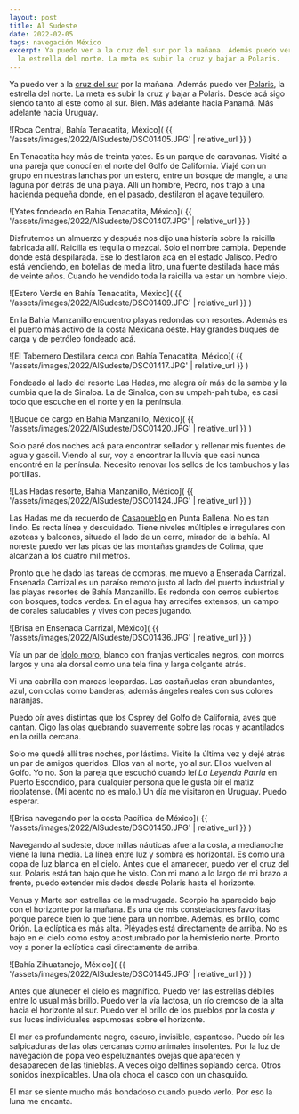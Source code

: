 ```yaml
---
layout: post
title: Al Sudeste
date: 2022-02-05
tags: navegación México
excerpt: Ya puedo ver a la cruz del sur por la mañana. Además puedo ver la estrella Polar,
  la estrella del norte. La meta es subir la cruz y bajar a Polaris.
---
```


Ya puedo ver a la [cruz del sur][Crux] por la mañana. Además puedo ver
[Polaris][Polaris], la estrella del norte. La meta es subir la cruz y bajar a
Polaris. Desde acá sigo siendo tanto al este como al sur. Bien. Más adelante
hacia Panamá.  Más adelante hacia Uruguay.

![Roca Central, Bahía Tenacatita, México](
  {{ '/assets/images/2022/AlSudeste/DSC01405.JPG' | relative_url }}
)

En Tenacatita hay más de treinta yates. Es un parque de caravanas.  Visité
a una pareja que conocí en el norte del Golfo de California.  Viajé con un
grupo en nuestras lanchas por un estero, entre un bosque de mangle, a una
laguna por detrás de una playa. Allí un hombre, Pedro, nos trajo a una hacienda
pequeña donde, en el pasado, destilaron el agave tequilero.

![Yates fondeado en Bahía Tenacatita, México](
  {{ '/assets/images/2022/AlSudeste/DSC01407.JPG' | relative_url }}
)

Disfrutemos un almuerzo y después nos dijo una historia sobre la raicilla
fabricada allí. Raicilla es tequila o mezcal. Solo el nombre cambia. Depende
donde está despilarada. Ese lo destilaron acá en el estado Jalisco.
Pedro está vendiendo, en botellas de media litro, una fuente destilada hace más
de veinte años. Cuando he vendido toda la raicilla va estar un hombre viejo.

![Estero Verde en Bahía Tenacatita, México](
  {{ '/assets/images/2022/AlSudeste/DSC01409.JPG' | relative_url }}
)

En la Bahía Manzanillo encuentro playas redondas con resortes. Además es el
puerto más activo de la costa Mexicana oeste. Hay grandes buques de carga y de
petróleo fondeado acá.

![El Tabernero Destilara cerca con Bahía Tenacatita, México](
  {{ '/assets/images/2022/AlSudeste/DSC01417.JPG' | relative_url }}
)

Fondeado al lado del resorte Las Hadas, me alegra oír más de la samba y la
cumbia que la de Sinaloa. La de Sinaloa, con su umpah-pah tuba, es casi todo
que escuche en el norte y en la península.

![Buque de cargo en Bahía Manzanillo, México](
  {{ '/assets/images/2022/AlSudeste/DSC01420.JPG' | relative_url }}
)

Solo paré dos noches acá para encontrar sellador y rellenar mis fuentes de
agua y gasoil. Viendo al sur, voy a encontrar la lluvia que casi nunca encontré
en la península. Necesito renovar los sellos de los tambuchos y las portillas.

![Las Hadas resorte, Bahía Manzanillo, México](
  {{ '/assets/images/2022/AlSudeste/DSC01424.JPG' | relative_url }}
)

Las Hadas me da recuerdo de [Casapueblo][Casapueblo] en Punta Ballena. No es
tan lindo.  Es recta línea y descuidado. Tiene niveles múltiples e irregulares
con azoteas y
balcones, situado al lado de un cerro, mirador de la bahía.  Al noreste puedo
ver las picas de las montañas grandes de Colima, que alcanzan a los cuatro mil
metros.

Pronto que he dado las tareas de compras, me muevo a Ensenada Carrizal.
Ensenada Carrizal es un paraíso remoto justo al lado del puerto industrial y
las playas resortes de Bahía Manzanillo. Es redonda con cerros cubiertos con
bosques, todos verdes. En el agua hay arrecifes extensos, un campo de corales
saludables y vives con peces jugando.

![Brisa en Ensenada Carrizal, México](
  {{ '/assets/images/2022/AlSudeste/DSC01436.JPG' | relative_url }}
)

Vía un par de [ídolo moro][ídolo], blanco con franjas verticales negros, con morros
largos y una ala dorsal como una tela fina y larga colgante atrás.

Vi una cabrilla con marcas leopardas. Las castañuelas eran abundantes, azul,
con colas como banderas; además ángeles reales con sus colores naranjas.

Puedo oír aves distintas que los Osprey del Golfo de California, aves que
cantan.  Oigo las olas quebrando suavemente sobre las rocas y acantilados en la
orilla cercana.

Solo me quedé allí tres noches, por lástima. Visité la última vez y
dejé atrás un par de amigos queridos.
Ellos van al norte, yo al sur. Ellos vuelven al Golfo. Yo no. Son la
pareja que escuchó cuando leí _La Leyenda Patria_ en Puerto Escondido, para
cualquier persona que le gusta oír el matiz rioplatense. (Mi acento no es malo.)
Un día me visitaron en Uruguay. Puedo esperar.

![Brisa navegando por la costa Pacífica de México](
  {{ '/assets/images/2022/AlSudeste/DSC01450.JPG' | relative_url }}
)

Navegando al sudeste, doce millas náuticas afuera la costa, a medianoche viene
la luna media. La línea entre luz y sombra es horizontal. Es como una copa
de luz blanca en el cielo.  Antes que el amanecer, puedo ver el cruz del sur.
Polaris está tan bajo que he visto.  Con mi mano a lo largo de mi brazo a
frente, puedo extender mis dedos desde Polaris hasta el horizonte.

Venus y Marte son estrellas de la madrugada. Scorpio ha aparecido bajo con el
horizonte por la mañana. Es una de mis constelaciones favoritas porque parece
bien lo que tiene para un nombre. Además, es brillo, como Orión.  La eclíptica
es más alta. [Pléyades][Pléyades] está directamente de arriba. No es bajo en el
cielo como estoy acostumbrado por la hemisferio norte. Pronto voy a poner la
eclíptica casi directamente de arriba.

![Bahía Zihuatanejo, México](
  {{ '/assets/images/2022/AlSudeste/DSC01445.JPG' | relative_url }}
)

Antes que alunecer el cielo es magnífico. Puedo ver las estrellas débiles entre
lo usual más brillo. Puedo ver la vía lactosa, un río cremoso de la alta hacia
el horizonte al sur.  Puedo ver el brillo de los pueblos por la costa y sus
luces individuales espumosas sobre el horizonte.

El mar es profundamente negro, oscuro, invisible, espantoso. Puedo oír las
salpicaduras de las olas cercanas como animales insolentes. Por la luz de
navegación de popa veo espeluznantes ovejas que aparecen y desaparecen de las
tinieblas. A veces oigo delfines soplando cerca. Otros sonidos inexplicables.
Una ola choca el casco con un chasquido.

El mar se siente mucho más bondadoso cuando puedo verlo. Por eso la luna me
encanta.

[Pléyades]: https://es.wikipedia.org/wiki/Pl%C3%A9yades_(astronom%C3%ADa)
  "Las Pléyades o Las siete hermanas (Messier 45 o M45) es un cúmulo estelar abierto que contiene estrellas calientes de tipo espectral B, de corta edad, ubicadas en la constelación de Tauro."
[Casapueblo]: https://es.wikipedia.org/wiki/Casapueblo
  "Casapueblo es una edificación construida por el artista uruguayo Carlos Páez Vilaró ubicada en Punta Ballena, a 13 km de Punta del Este, Uruguay."
[Crux]: https://es.wikipedia.org/wiki/Crux
  "Crux es una constelación del hemisferio sur celeste"
[Polaris]: https://es.wikipedia.org/wiki/Polaris_(estrella)
  "Polaris es el nombre de la estrella α Ursae Minoris (α UMi, 1 UMi), la más brillante de la constelación de la Osa Menor, con magnitud aparente +1,97. También recibe el nombre de Estrella Polar o Estrella del Norte, por su cercanía al polo norte celeste."
[ídolo]: https://es.wikipedia.org/wiki/Zanclus_cornutus
  "Tiene el cuerpo en forma de disco, muy comprimido lateralmente, mandíbula tubular con una pequeña boca conteniendo numerosos dientes largos."
